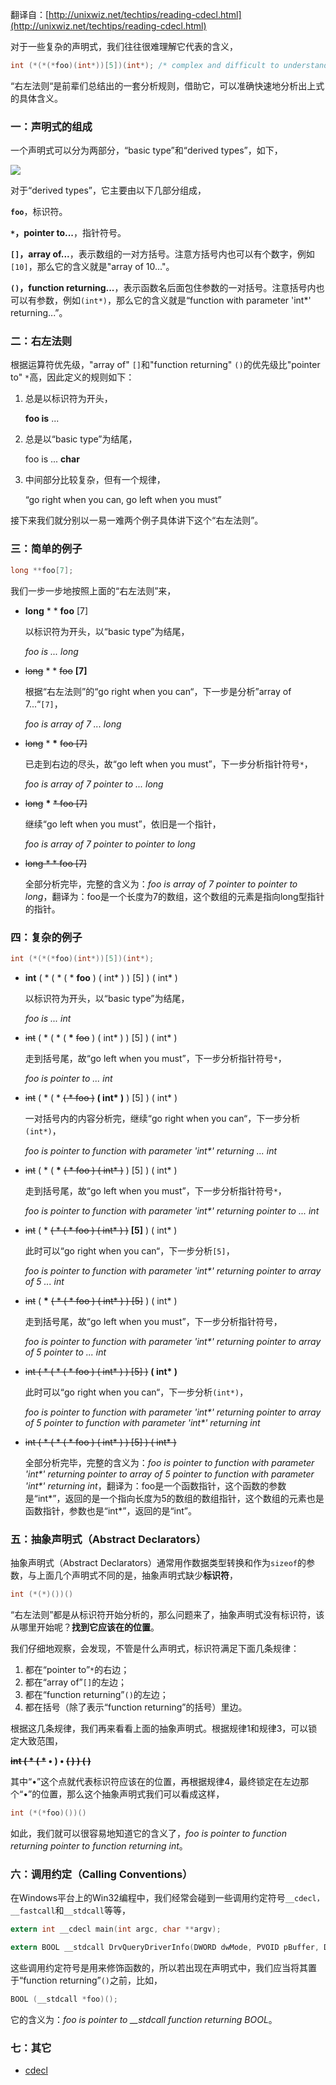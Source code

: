 翻译自：[http://unixwiz.net/techtips/reading-cdecl.html](http://unixwiz.net/techtips/reading-cdecl.html)

对于一些复杂的声明式，我们往往很难理解它代表的含义，

```c
int (*(*(*foo)(int*))[5])(int*); /* complex and difficult to understand */
```

“右左法则“是前辈们总结出的一套分析规则，借助它，可以准确快速地分析出上式的具体含义。

### 一：声明式的组成

一个声明式可以分为两部分，“basic type”和“derived types”，如下，

![](https://subetter.com/images/figures/20180922_01.png)

对于“derived types”，它主要由以下几部分组成，

**`foo`**，标识符。

**`*`，pointer to...**，指针符号。

**`[]`，array of...**，表示数组的一对方括号。注意方括号内也可以有个数字，例如`[10]`，那么它的含义就是"array of 10..."。

**`()`，function returning...**，表示函数名后面包住参数的一对括号。注意括号内也可以有参数，例如`(int*)`，那么它的含义就是“function with parameter 'int*' returning...”。

### 二：右左法则

根据运算符优先级，"array of" `[]`和"function returning" `()`的优先级比"pointer to" `*`高，因此定义的规则如下：

1. 总是以标识符为开头，

   **foo is** ...

2. 总是以“basic type”为结尾，

   foo is ... **char**

3. 中间部分比较复杂，但有一个规律，

   “go right when you can, go left when you must”

接下来我们就分别以一易一难两个例子具体讲下这个“右左法则”。

### 三：简单的例子

```c
long **foo[7];
```

我们一步一步地按照上面的“右左法则”来，

- **long** \* \* **foo** [7]

  以标识符为开头，以“basic type”为结尾，

  *foo is ... long*

- ~~long~~ \* \* ~~foo~~ **[7]**

  根据“右左法则”的“go right when you can“，下一步是分析”array of 7...“`[7]`，

  *foo is array of 7 ... long*

- ~~long~~ \* **\*** ~~foo [7]~~

  已走到右边的尽头，故“go left when you must”，下一步分析指针符号`*`，

  *foo is array of 7 pointer to ... long*

- ~~long~~ **\*** ~~\* foo [7]~~

  继续“go left when you must”，依旧是一个指针，

  *foo is array of 7 pointer to pointer to long*

- ~~long \* \* foo [7]~~

  全部分析完毕，完整的含义为：*foo is array of 7 pointer to pointer to long*，翻译为：foo是一个长度为7的数组，这个数组的元素是指向long型指针的指针。

### 四：复杂的例子

```c
int (*(*(*foo)(int*))[5])(int*);
```

- **int** ( \* ( \* ( \* **foo** ) ( int\* ) ) [5] ) ( int\* )

  以标识符为开头，以“basic type”为结尾，

  *foo is ... int*

- ~~int~~ ( \* ( \* ( **\*** ~~foo~~ ) ( int\* ) ) [5] ) ( int\* )

  走到括号尾，故“go left when you must”，下一步分析指针符号`*`，

  *foo is pointer to ... int*

- ~~int~~ ( \* ( \* ~~( \* foo )~~ **( int\* )** ) [5] ) ( int\* )

  一对括号内的内容分析完，继续“go right when you can“，下一步分析`(int*)`，

  *foo is pointer to function with parameter 'int\*' returning ... int*

- ~~int~~ ( \* ( **\*** ~~( \* foo ) ( int\* )~~ ) [5] ) ( int\* )

  走到括号尾，故“go left when you must”，下一步分析指针符号`*`，

  *foo is pointer to function with parameter 'int\*' returning pointer to ... int*

- ~~int~~ ( \* ~~( \* ( \* foo ) ( int\* ) )~~ **[5]** ) ( int\* )

  此时可以“go right when you can“，下一步分析`[5]`，

  *foo is pointer to function with parameter 'int\*' returning pointer to array of 5 ... int*

- ~~int~~ ( **\*** ~~( \* ( \* foo ) ( int\* ) ) [5]~~ ) ( int\* )

  走到括号尾，故“go left when you must”，下一步分析指针符号，

  *foo is pointer to function with parameter 'int\*' returning pointer to array of 5 pointer to ... int*

- ~~int ( \* ( \* ( \* foo ) ( int\* ) ) [5] )~~ **( int\* )**

  此时可以“go right when you can“，下一步分析`(int*)`，

  *foo is pointer to function with parameter 'int\*' returning pointer to array of 5 pointer to function with parameter 'int\*' returning int*

- ~~int ( \* ( \* ( \* foo ) ( int\* ) ) [5] ) ( int\* )~~

  全部分析完毕，完整的含义为：*foo is pointer to function with parameter 'int\*' returning pointer to array of 5 pointer to function with parameter 'int\*' returning int*，翻译为：foo是一个函数指针，这个函数的参数是“int\*”，返回的是一个指向长度为5的数组的数组指针，这个数组的元素也是函数指针，参数也是“int\*”，返回的是“int”。

### 五：抽象声明式（Abstract Declarators）

抽象声明式（Abstract Declarators）通常用作数据类型转换和作为`sizeof`的参数，与上面几个声明式不同的是，抽象声明式缺少**标识符**，

```c
int (*(*)())()
```

“右左法则”都是从标识符开始分析的，那么问题来了，抽象声明式没有标识符，该从哪里开始呢？**找到它应该在的位置**。

我们仔细地观察，会发现，不管是什么声明式，标识符满足下面几条规律：

1. 都在“pointer to”`*`的右边；
2. 都在“array of”`[]`的左边；
3. 都在“function returning”`()`的左边；
4. 都在括号（除了表示“function returning”的括号）里边。

根据这几条规律，我们再来看看上面的抽象声明式。根据规律1和规律3，可以锁定大致范围，

**~~int ( \* ( \*~~ • ) • ~~( ) ) ( )~~**

其中“•”这个点就代表标识符应该在的位置，再根据规律4，最终锁定在左边那个“•”的位置，那么这个抽象声明式我们可以看成这样，

```c
int (*(*foo)())()
```

如此，我们就可以很容易地知道它的含义了，*foo is pointer to function returning pointer to function returning int*。

### 六：调用约定（Calling Conventions）

在Windows平台上的Win32编程中，我们经常会碰到一些调用约定符号`__cdecl，__fastcall`和`__stdcall`等等，

```c
extern int __cdecl main(int argc, char **argv);

extern BOOL __stdcall DrvQueryDriverInfo(DWORD dwMode, PVOID pBuffer, DWORD cbBuf, PDWORD pcbNeeded);
```

这些调用约定符号是用来修饰函数的，所以若出现在声明式中，我们应当将其置于“function returning”`()`之前，比如，

```c
BOOL (__stdcall *foo)();
```

它的含义为：*foo is pointer to __stdcall function returning BOOL*。

### 七：其它

- [cdecl](https://cdecl.org/)